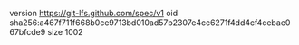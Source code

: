 version https://git-lfs.github.com/spec/v1
oid sha256:a467f711f668b0ce9713bd010ad57b2307e4cc6271f4dd4cf4cebae067bfcde9
size 1002
